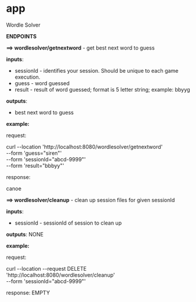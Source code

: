 # app
Wordle Solver

**ENDPOINTS**

**==> wordlesolver/getnextword** - get best next word to guess

**inputs**:
- sessionId - identifies your session. Should be unique to each game execution.
- guess - word guessed
- result - result of word guessed; format is 5 letter string; example: bbyyg

**outputs**:
- best next word to guess

**example:**

request:

curl --location 'http://localhost:8080/wordlesolver/getnextword' \
--form 'guess="siren"' \
--form 'sessionId="abcd-9999"' \
--form 'result="bbbyy"'

response:

canoe


**==> wordlesolver/cleanup** - clean up session files for given sessionId

**inputs**:
- sessionId - sessionId of session to clean up

**outputs**:
NONE

**example:**

request:

curl --location --request DELETE 'http://localhost:8080/wordlesolver/cleanup' \
--form 'sessionId="abcd-9999"'

response:
EMPTY